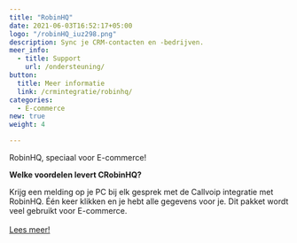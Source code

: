 ```yaml
---
title: "RobinHQ"
date: 2021-06-03T16:52:17+05:00
logo: "/robinHQ_iuz298.png"
description: Sync je CRM-contacten en -bedrijven.
meer_info:
  - title: Support
    url: /ondersteuning/
button:
  title: Meer informatie
  link: /crmintegratie/robinhq/
categories:
  - E-commerce
new: true
weight: 4

---
```


RobinHQ, speciaal voor E-commerce!

**Welke voordelen levert CRobinHQ?**

Krijg een melding op je PC bij elk gesprek met de Callvoip integratie met RobinHQ. Één keer klikken en je hebt alle gegevens voor je. Dit pakket wordt veel gebruikt voor E-commerce.<br><br><a href="/crmintegratie/robinhq/" class="button">Lees meer!</a>

